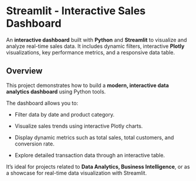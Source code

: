 # Streamlit - Interactive Sales Dashboard

An **interactive dashboard** built with **Python** and **Streamlit** to visualize and analyze real-time sales data.
It includes dynamic filters, interactive **Plotly** visualizations, key performance metrics, and a responsive data table.


## Overview

This project demonstrates how to build a **modern, interactive data analytics dashboard** using Python tools.

The dashboard allows you to:

- Filter data by date and product category.

- Visualize sales trends using interactive Plotly charts.

- Display dynamic metrics such as total sales, total customers, and conversion rate.

- Explore detailed transaction data through an interactive table.

It’s ideal for projects related to **Data Analytics, Business Intelligence**, or as a showcase for real-time data visualization with Streamlit.
